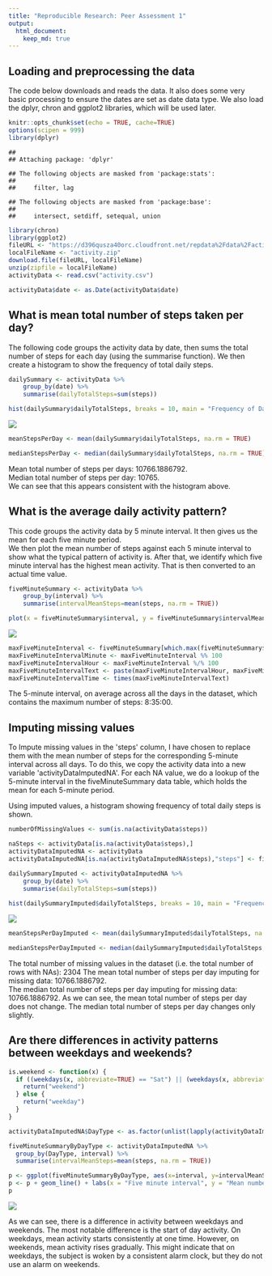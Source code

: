 ```yaml
---
title: "Reproducible Research: Peer Assessment 1"
output: 
  html_document:
    keep_md: true
---
```



## Loading and preprocessing the data

The code below downloads and reads the data. It also does some very basic processing to ensure the dates are set as date data type. We also load the dplyr, chron and ggplot2 libraries, which will be used later.


```r
knitr::opts_chunk$set(echo = TRUE, cache=TRUE)
options(scipen = 999)
library(dplyr)
```

```
## 
## Attaching package: 'dplyr'
```

```
## The following objects are masked from 'package:stats':
## 
##     filter, lag
```

```
## The following objects are masked from 'package:base':
## 
##     intersect, setdiff, setequal, union
```

```r
library(chron)
library(ggplot2)
fileURL <- "https://d396qusza40orc.cloudfront.net/repdata%2Fdata%2Factivity.zip"
localFileName <- "activity.zip"
download.file(fileURL, localFileName)
unzip(zipfile = localFileName)
activityData <- read.csv("activity.csv")

activityData$date <- as.Date(activityData$date)
```


## What is mean total number of steps taken per day?

The following code groups the activity data by date, then sums the total number of steps for each day (using the summarise function).
We then create a histogram to show the frequency of total daily steps.


```r
dailySummary <- activityData %>%
    group_by(date) %>%
    summarise(dailyTotalSteps=sum(steps))

hist(dailySummary$dailyTotalSteps, breaks = 10, main = "Frequency of Daily Total Steps" , xlab = "Daily total steps")
```

![](PA1_template_files/figure-html/totalmeanstepsperday-1.png)<!-- -->

```r
meanStepsPerDay <- mean(dailySummary$dailyTotalSteps, na.rm = TRUE)

medianStepsPerDay <- median(dailySummary$dailyTotalSteps, na.rm = TRUE)
```

Mean total number of steps per days: 10766.1886792.  
Median total number of steps per day: 10765.  
We can see that this appears consistent with the histogram above.

## What is the average daily activity pattern?

This code groups the activity data by 5 minute interval. It then gives us the mean for each five minute period.  
We then plot the mean number of steps against each 5 minute interval to show what the typical pattern of activity is. 
After that, we identify which five minute interval has the highest mean activity. That is then converted to an actual time value.


```r
fiveMinuteSummary <- activityData %>%
    group_by(interval) %>%
    summarise(intervalMeanSteps=mean(steps, na.rm = TRUE))

plot(x = fiveMinuteSummary$interval, y = fiveMinuteSummary$intervalMeanSteps, type = "l", main = "Pattern Of Daily Activity", xlab = "5 Minute Interval", ylab = "Mean steps")
```

![](PA1_template_files/figure-html/activitypattern-1.png)<!-- -->

```r
maxFiveMinuteInterval <- fiveMinuteSummary[which.max(fiveMinuteSummary$intervalMeanSteps),]$interval
maxFiveMinuteIntervalMinute <- maxFiveMinuteInterval %% 100
maxFiveMinuteIntervalHour <- maxFiveMinuteInterval %/% 100
maxFiveMinuteIntervalText <- paste(maxFiveMinuteIntervalHour, maxFiveMinuteIntervalMinute, "00", sep = ":")
maxFiveMinuteIntervalTime <- times(maxFiveMinuteIntervalText)
```

The 5-minute interval, on average across all the days in the dataset, which contains the maximum number of steps: 8:35:00.

## Imputing missing values

To Impute missing values in the 'steps' column, I have chosen to replace them with the mean number of steps for the corresponding 5-minute interval across all days. To do this, we copy the activity data into a new variable 'activityDataImputedNA'. For each NA value, we do a lookup of the 5-minute interval in the fiveMinuteSummary data table, which holds the mean for each 5-minute period.

Using imputed values, a histogram showing frequency of total daily steps is shown.


```r
numberOfMissingValues <- sum(is.na(activityData$steps))

naSteps <- activityData[is.na(activityData$steps),]
activityDataImputedNA <- activityData
activityDataImputedNA[is.na(activityDataImputedNA$steps),"steps"] <- fiveMinuteSummary$intervalMeanSteps[match(unlist(naSteps$interval), fiveMinuteSummary$interval)]

dailySummaryImputed <- activityDataImputedNA %>%
    group_by(date) %>%
    summarise(dailyTotalSteps=sum(steps))
 
hist(dailySummaryImputed$dailyTotalSteps, breaks = 10, main = "Frequency Of Daily Steps", xlab = "Daily steps")
```

![](PA1_template_files/figure-html/imputingmissingvalues-1.png)<!-- -->

```r
meanStepsPerDayImputed <- mean(dailySummaryImputed$dailyTotalSteps, na.rm = TRUE)

medianStepsPerDayImputed <- median(dailySummaryImputed$dailyTotalSteps, na.rm = TRUE)
```

The total number of missing values in the dataset (i.e. the total number of rows with NAs): 2304
The mean total number of steps per day imputing for missing data: 10766.1886792.  
The median total number of steps per day imputing for missing data:  10766.1886792.
As we can see, the mean total number of steps per day does not change. The median total number of steps per day changes only slightly.

## Are there differences in activity patterns between weekdays and weekends?


```r
is.weekend <- function(x) {
  if ((weekdays(x, abbreviate=TRUE) == "Sat") || (weekdays(x, abbreviate=TRUE) == "Sun"))  {
    return("weekend")
  } else {
    return("weekday")
  }
}

activityDataImputedNA$DayType <- as.factor(unlist(lapply(activityDataImputedNA$date, is.weekend)))

fiveMinuteSummaryByDayType <- activityDataImputedNA %>%
  group_by(DayType, interval) %>%
  summarise(intervalMeanSteps=mean(steps, na.rm = TRUE))

p <- ggplot(fiveMinuteSummaryByDayType, aes(x=interval, y=intervalMeanSteps)) + facet_grid(DayType ~ .)
p <- p + geom_line() + labs(x = "Five minute interval", y = "Mean number of steps", title = "Comparison of weekday and weekend activity patterns")
p
```

![](PA1_template_files/figure-html/patternofactivity-1.png)<!-- -->

As we can see, there is a difference in activity between weekdays and weekends. The most notable difference is the start of day activity. On weekdays, mean activity starts consistently at one time. However, on weekends, mean activity rises gradually. This might indicate that on weekdays, the subject is woken by a consistent alarm clock, but they do not use an alarm on weekends.
